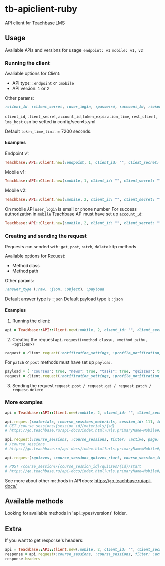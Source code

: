 # tb-apiclient-ruby

API client for Teachbase LMS


## Usage

Avaliable APIs and versions for usage: 
`endpoint: v1
 mobile: v1, v2`


### Running the client

Avaliable options for Client:

* API type: `:endpoint` or `:mobile`
* API version: `1` or `2`

Other params:
```ruby
:client_id, :client_secret, :user_login, :password, :account_id, :token_expiration_time, :rest_client, :lms_host
```

`client_id`, `client_secret`, `account_id`, `token_expiration_time`, `rest_client`, `lms_host` can be setted in config/secrets.yml

Default `token_time_limit` = 7200 seconds.


#### Examples

Endpoint v1:

```ruby
Teachbase::API::Client.new(:endpoint, 1, client_id: "", client_secret: "")
```

Mobile v1:

```ruby
Teachbase::API::Client.new(:mobile, 1, client_id: "", client_secret: "", user_login: "", password: "")
```

Mobile v2:

```ruby
Teachbase::API::Client.new(:mobile, 2, client_id: "", client_secret: "", user_login: "", password: "")
```

On mobile API `user_login` is email or phone number.
For success authorization in `mobile` Teachbase API must have set up `account_id`:

```ruby
Teachbase::API::Client.new(:mobile, 2, client_id: "", client_secret: "", user_login: "", password: "", account_id: "")
```


### Creating and sending the request

Requests can sended with: `get`, `post`, `patch`, `delete` http methods.

Avaliable options for Request:

* Method class
* Method path

Other params:
```ruby
:answer_type (:raw, :json, :object), :payload
```

Default answer type is `:json`
Default payload type is `:json`


#### Examples

1. Running the client:
```ruby
api = Teachbase::API::Client.new(:mobile, 2, client_id: "", client_secret: "", user_login: "", password: "")
```

2. Creating the request
`api.request(<method_class>, <method_path>, <options>)`

```ruby
request = client.request(:notification_settings, :profile_notification_settings)
```

For `patch` or `post` methods must have set up `payload`.

```ruby
payload = { "courses": true, "news": true, "tasks": true, "quizzes": true, "programs": true, "webinars": true }
request = client.request(:notification_settings, :profile_notification_settings, payload: payload, answer_type: :raw)
```

3. Sending the request
`request.post / request.get / request.patch / request.delete`


### More examples

```ruby
api = Teachbase::API::Client.new(:mobile, 2, client_id: "", client_secret: "", user_login: "", password: "")

api.request(:materials, :course_sessions_materials, session_id: 111, id: 222).get
# GET /course_sessions/{session_id}/materials/{id}
# https://go.teachbase.ru/api-docs/index.html?urls.primaryName=Mobile#/materials/get_course_sessions__session_id__materials__id_

api.request(:course_sessions, :course_sessions, filter: :active, page: 1, per_page: 100).get
# /course_sessions
# https://go.teachbase.ru/api-docs/index.html?urls.primaryName=Mobile#/

api.request(:quizzes, :course_sessions_quizzes_start, course_session_id: 111, id: 222).post

# POST /course_sessions/{course_session_id}/quizzes/{id}/start
# https://go.teachbase.ru/api-docs/index.html?urls.primaryName=Mobile#/quizzes/post_course_sessions__course_session_id__quizzes__id__start
```

See more about other methods in API docs: https://go.teachbase.ru/api-docs/


## Available methods

Looking for available methods in 'api_types/versions' folder.


## Extra

If you want to get response's headers:
```ruby
api = Teachbase::API::Client.new(:mobile, 2, client_id: "", client_secret: "", user_login: "", password: "")
response = api.request(:course_sessions, :course_sessions, filter: :active, page: 1, per_page: 100, answer_type: :raw).get # get raw response
response.headers
```